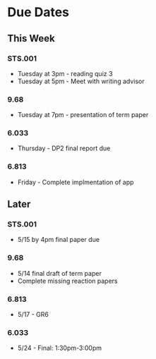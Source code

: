 # Due Dates

## This Week
### STS.001
- Tuesday at 3pm - reading quiz 3
- Tuesday at 5pm - Meet with writing advisor
### 9.68
- Tuesday at 7pm - presentation of term paper
### 6.033
- Thursday - DP2 final report due
### 6.813
- Friday - Complete implmentation of app


## Later
### STS.001
- 5/15 by 4pm final paper due
### 9.68
- 5/14 final draft of term paper
- Complete missing reaction papers
### 6.813
- 5/17 - GR6
### 6.033
- 5/24 - Final: 1:30pm-3:00pm 
